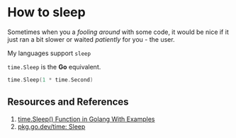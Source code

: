 # How to sleep

Sometimes when you a _fooling around_ with some code, it would be nice if it just ran a bit slower or waited _patiently_ for you - the user.

My languages support `sleep`

`time.Sleep` is the **Go** equivalent.

```go
time.Sleep(1 * time.Second)
```

## Resources and References

1. [time.Sleep() Function in Golang With Examples](https://www.geeksforgeeks.org/time-sleep-function-in-golang-with-examples/)
1. [pkg.go.dev/time: Sleep](https://pkg.go.dev/time#Sleep)
